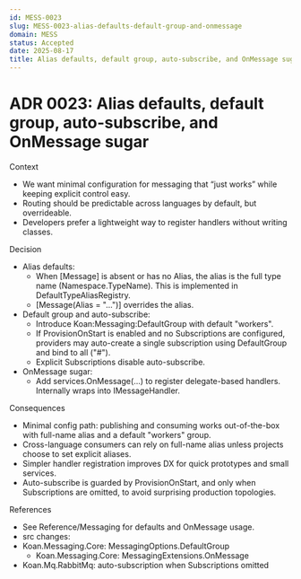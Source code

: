 ```yaml
---
id: MESS-0023
slug: MESS-0023-alias-defaults-default-group-and-onmessage
domain: MESS
status: Accepted
date: 2025-08-17
title: Alias defaults, default group, auto-subscribe, and OnMessage sugar
---
```

 
# ADR 0023: Alias defaults, default group, auto-subscribe, and OnMessage sugar
 

Context
- We want minimal configuration for messaging that “just works” while keeping explicit control easy.
- Routing should be predictable across languages by default, but overrideable.
- Developers prefer a lightweight way to register handlers without writing classes.

Decision
- Alias defaults:
  - When [Message] is absent or has no Alias, the alias is the full type name (Namespace.TypeName). This is implemented in DefaultTypeAliasRegistry.
  - [Message(Alias = "...")] overrides the alias.
- Default group and auto-subscribe:
  - Introduce Koan:Messaging:DefaultGroup with default "workers".
  - If ProvisionOnStart is enabled and no Subscriptions are configured, providers may auto-create a single subscription using DefaultGroup and bind to all ("#").
  - Explicit Subscriptions disable auto-subscribe.
- OnMessage sugar:
  - Add services.OnMessage<T>(...) to register delegate-based handlers. Internally wraps into IMessageHandler<T>.

Consequences
- Minimal config path: publishing and consuming works out-of-the-box with full-name alias and a default "workers" group.
- Cross-language consumers can rely on full-name alias unless projects choose to set explicit aliases.
- Simpler handler registration improves DX for quick prototypes and small services.
- Auto-subscribe is guarded by ProvisionOnStart, and only when Subscriptions are omitted, to avoid surprising production topologies.

References
- See Reference/Messaging for defaults and OnMessage usage.
 - src changes:
  - Koan.Messaging.Core: MessagingOptions.DefaultGroup
    - Koan.Messaging.Core: MessagingExtensions.OnMessage
  - Koan.Mq.RabbitMq: auto-subscription when Subscriptions omitted
